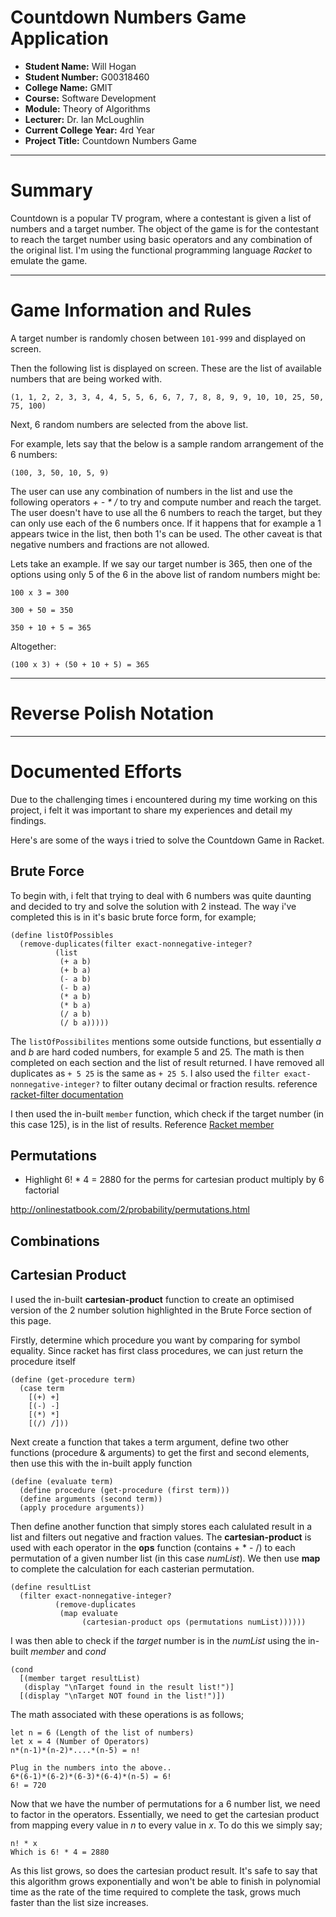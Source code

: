 # Countdown Numbers Game Application

- **Student Name:** Will Hogan
- **Student Number:** G00318460
- **College Name:** GMIT
- **Course:** Software Development
- **Module:** Theory of Algorithms
- **Lecturer:** Dr. Ian McLoughlin
- **Current College Year:** 4rd Year 
- **Project Title:** Countdown Numbers Game

---

# Summary

Countdown is a popular TV program, where a contestant is given a list of numbers and a target number. The object of the game is for the contestant to reach the target number using basic operators and any combination of the original list. I'm using the functional programming language _Racket_ to emulate the game. 

---

# Game Information and Rules

A target number is randomly chosen between ```101-999``` and displayed on screen. 

Then the following list is displayed on screen. These are the list of available numbers that are being worked with. 

```
(1, 1, 2, 2, 3, 3, 4, 4, 5, 5, 6, 6, 7, 7, 8, 8, 9, 9, 10, 10, 25, 50, 75, 100)
``` 
Next, 6 random numbers are selected from the above list. 

For example, lets say that the below is a sample random arrangement of the 6 numbers:

```
(100, 3, 50, 10, 5, 9)
```

The user can use any combination of numbers in the list and use the following operators _+ - * /_ to try and compute number and reach the target. The user doesn't have to use all the 6 numbers to reach the target, but they can only use each of the 6 numbers once. If it happens that for example a 1 appears twice in the list, then both 1's can be used. The other caveat is that negative numbers and fractions are not allowed. 

Lets take an example. If we say our target number is 365, then one of the options using only 5 of the 6 in the above list of random numbers might be:

```
100 x 3 = 300

300 + 50 = 350

350 + 10 + 5 = 365
```

Altogether:
```
(100 x 3) + (50 + 10 + 5) = 365 
```

---

# Reverse Polish Notation 

---

# Documented Efforts
Due to the challenging times i encountered during my time working on this project, i felt it was important to share my experiences and detail my findings.

Here's are some of the ways i tried to solve the Countdown Game in Racket. 

## Brute Force
To begin with, i felt that trying to deal with 6 numbers was quite daunting and decided to try and solve the solution with 2 instead. 
The way i've completed this is in it's basic brute force form, for example;
```racket
(define listOfPossibles
  (remove-duplicates(filter exact-nonnegative-integer?
          (list 
           (+ a b)
           (+ b a)
           (- a b)
           (- b a)
           (* a b)
           (* b a)
           (/ a b)
           (/ b a)))))
```
The ```listOfPossibilites``` mentions some outside functions, but essentially _a_ and _b_ are hard coded numbers, for example 5 and 25. The math is then completed on each section and the list of result returned. I have removed all duplicates as ```+ 5 25``` is the same as ```+ 25 5```. I also used the ```filter exact-nonnegative-integer?``` to filter outany decimal or fraction results. reference
[racket-filter documentation](https://docs.racket-lang.org/reference/pairs.html?q=filter#%28def._%28%28lib._racket%2Fprivate%2Flist..rkt%29._filter%29%29)

I then used the in-built ```member``` function, which check if the target number (in this case 125), is in the list of results. Reference [Racket member](https://docs.racket-lang.org/reference/pairs.html?q=member#%28def._%28%28lib._racket%2Fprivate%2Fbase..rkt%29._member%29%29)


## Permutations
* Highlight 6! * 4 = 2880 for the perms for cartesian product multiply by 6 factorial

http://onlinestatbook.com/2/probability/permutations.html
## Combinations

## Cartesian Product
I used the in-built **cartesian-product** function to create an optimised version of the 2 number solution highlighted in the Brute Force section of this page.

Firstly, determine which procedure you want by comparing for symbol equality.
Since racket has first class procedures, we can just return the procedure itself
```racket
(define (get-procedure term)
  (case term
    [(+) +]
    [(-) -]
    [(*) *]
    [(/) /]))
```
Next create a function that takes a term argument, define two other functions (procedure & arguments) to get the first and second elements, then use this with the in-built apply function
```racket
(define (evaluate term)
  (define procedure (get-procedure (first term)))
  (define arguments (second term))
  (apply procedure arguments))
```

Then define another function that simply stores each calulated result in a list and filters out negative and fraction values. 
The **cartesian-product** is used with each operator in the **ops** function (contains + * - /) to each permutation of a given number list (in this case _numList_). We then use **map** to complete the calculation for each casterian permutation.

```racket
(define resultList
  (filter exact-nonnegative-integer?
          (remove-duplicates
           (map evaluate
                (cartesian-product ops (permutations numList))))))
```

I was then able to check if the _target_ number is in the _numList_ using the in-built _member_ and _cond_
```racket
(cond
  [(member target resultList)
   (display "\nTarget found in the result list!")]
  [(display "\nTarget NOT found in the list!")])
```

The math associated with these operations is as follows;
```pseudo
let n = 6 (Length of the list of numbers)
let x = 4 (Number of Operators)
n*(n-1)*(n-2)*....*(n-5) = n!

Plug in the numbers into the above..
6*(6-1)*(6-2)*(6-3)*(6-4)*(n-5) = 6!
6! = 720
```
Now that we have the number of permutations for a 6 number list, we need to factor in the operators. 
Essentially, we need to get the cartesian product from mapping every value in _n_ to every value in _x_. 
To do this we simply say;
```
n! * x
Which is 6! * 4 = 2880
```
As this list grows, so does the cartesian product result. 
It's safe to say that this algorithm grows exponentially and won't be able to finish in polynomial time as the rate of the time required to complete the task, grows much faster than the list size increases. 